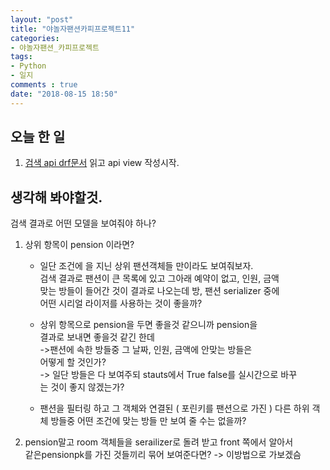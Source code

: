 ```yaml
---
layout: "post"
title: "야놀자팬션카피프로젝트11"    
categories:  
- 야놀자팬션_카피프로젝트      
tags:  
- Python    
- 일지       
comments : true    
date: "2018-08-15 18:50"  
---    
```


## 오늘 한 일     
1. [검색 api drf문서](https://www.django-rest-framework.org/api-guide/filtering/) 읽고  api view 작성시작.    


## 생각해 봐야할것.  
검색 결과로 어떤 모델을 보여줘야 하나?     
1. 상위 항목이 pension 이라면?   
    - 일단 조건에 을 지닌 상위 팬션객체들 만이라도 보여줘보자.  
      검색 결과로 팬션이 큰 목록에 있고 그아래 예약이 없고, 인원, 금액  
      맞는 방들이 들어간 것이 결과로 나오는데 방, 팬션 serializer  중에          
      어떤 시리얼 라이저를 사용하는 것이 좋을까?  
    - 상위 항목으로 pension을 두면 좋을것 같으니까 pension을     
      결과로 보내면 좋을것 같긴 한데    
      ->팬션에 속한 방들중 그 날짜, 인원, 금액에 안맞는 방들은     
      어떻게 할 것인가?  
      -> 일단 방들은 다 보여주되 stauts에서 True false를 실시간으로 바꾸   
      는 것이 좋지 않겠는가?  
        
    - 팬션을 필터링 하고 그 객체와 연결된 ( 포린키를 팬션으로 가진 ) 다른
      하위 객체 방들중 어떤 조건에 맞는 방들 만 보여 줄 수는 없을까?  

2. pension말고 room 객체들을 serailizer로 돌려 받고 front 쪽에서 알아서     
   같은pensionpk를 가진 것들끼리 묶어 보여준다면?  -> 이방법으로 가보겠슴    


    
    
